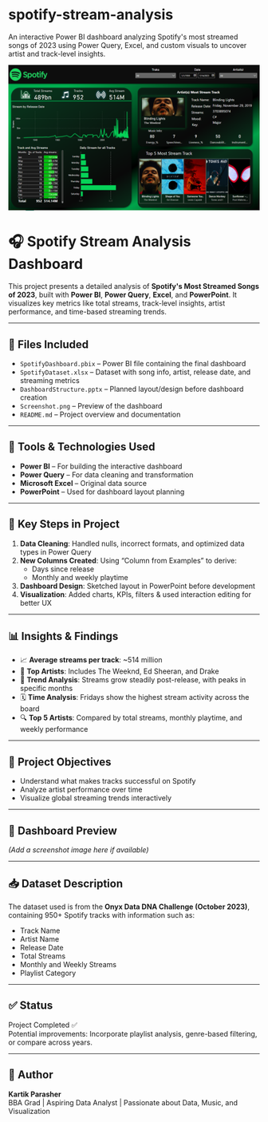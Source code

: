 # spotify-stream-analysis
An interactive Power BI dashboard analyzing Spotify's most streamed songs of 2023 using Power Query, Excel, and custom visuals to uncover artist and track-level insights.

![MusicDatabaseSchema](https://github.com/KartikParasher01/spotify-stream-analysis/blob/main/Spotify%20Dashboard.png)
# 🎧 Spotify Stream Analysis Dashboard

This project presents a detailed analysis of **Spotify's Most Streamed Songs of 2023**, built with **Power BI**, **Power Query**, **Excel**, and **PowerPoint**. It visualizes key metrics like total streams, track-level insights, artist performance, and time-based streaming trends.

---

## 📂 Files Included
- `SpotifyDashboard.pbix` – Power BI file containing the final dashboard
- `SpotifyDataset.xlsx` – Dataset with song info, artist, release date, and streaming metrics
- `DashboardStructure.pptx` – Planned layout/design before dashboard creation
- `Screenshot.png` – Preview of the dashboard
- `README.md` – Project overview and documentation

---

## 🔧 Tools & Technologies Used
- **Power BI** – For building the interactive dashboard
- **Power Query** – For data cleaning and transformation
- **Microsoft Excel** – Original data source
- **PowerPoint** – Used for dashboard layout planning

---

## 🧠 Key Steps in Project
1. **Data Cleaning**: Handled nulls, incorrect formats, and optimized data types in Power Query  
2. **New Columns Created**: Using “Column from Examples” to derive:
   - Days since release
   - Monthly and weekly playtime
3. **Dashboard Design**: Sketched layout in PowerPoint before development  
4. **Visualization**: Added charts, KPIs, filters & used interaction editing for better UX

---

## 📊 Insights & Findings
- 📈 **Average streams per track**: ~514 million  
- 🎤 **Top Artists**: Includes The Weeknd, Ed Sheeran, and Drake  
- 📆 **Trend Analysis**: Streams grow steadily post-release, with peaks in specific months  
- 🗓️ **Time Analysis**: Fridays show the highest stream activity across the board  
- 🔍 **Top 5 Artists**: Compared by total streams, monthly playtime, and weekly performance

---

## 📌 Project Objectives
- Understand what makes tracks successful on Spotify  
- Analyze artist performance over time  
- Visualize global streaming trends interactively

---

## 📸 Dashboard Preview

*(Add a screenshot image here if available)*

---

## 📥 Dataset Description
The dataset used is from the **Onyx Data DNA Challenge (October 2023)**, containing 950+ Spotify tracks with information such as:
- Track Name
- Artist Name
- Release Date
- Total Streams
- Monthly and Weekly Streams
- Playlist Category

---

## ✅ Status
Project Completed ✅  
Potential improvements: Incorporate playlist analysis, genre-based filtering, or compare across years.

---

## 💼 Author
**Kartik Parasher**  
BBA Grad | Aspiring Data Analyst | Passionate about Data, Music, and Visualization  

